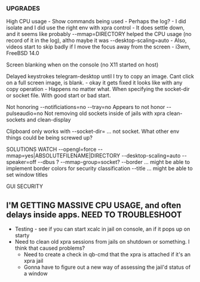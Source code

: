 
### UPGRADES

High CPU usage
	- Show commands being used
	- Perhaps the log?
	- I did isolate and I did use the right env with xpra control
		- It does settle down, and it seems like probably --mmap=DIRECTORY helped the CPU usage (no record of it in the log), altho maybe it was --desktop-scaling=auto
		- Also, videos start to skip badly if I move the focus away from the screen
	- i3wm, FreeBSD 14.0

Screen blanking when on the console (no X11 started on host)

Delayed keystrokes telegram-desktop until I try to copy an image. Cant click on a full screen image, is blank.
	- okay it gets fixed it looks like with any copy operation
	- Happens no matter what. When specifying the socket-dir or socket file. With good start or bad start. 

Not honoring --notificiations=no --tray=no
Appears to not honor --pulseaudio=no 
Not removing old sockets inside of jails with xpra clean-sockets and clean-display

Clipboard only works with --socket-dir= ... not socket. What other env things could be being screwed up? 


SOLUTIONS WATCH
	--opengl=force
	--mmap=yes|ABSOLUTEFILENAME|DIRECTORY
	--desktop-scaling=auto
	--speaker=off
	--dbus ?
	--mmap-group=socket?
	--border ... might be able to implement border colors for security classification
	--title  ... might be able to set window titles


GUI SECURITY 
## I'M GETTING MASSIVE CPU USAGE, and often delays inside apps. NEED TO TROUBLESHOOT
 - Testing - see if you can start xcalc in jail on console, an if it pops up on starty
 - Need to clean old xpra sessions from jails on shutdown or something. I think that caused problems?
	- Need to create a check in qb-cmd that the xpra is attached if it's an xpra jail 
	- Gonna have to figure out a new way of assessing the jail'd status of a window

